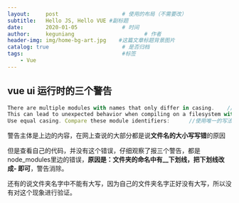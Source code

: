```yaml
---
layout:     post                    # 使用的布局（不需要改）
subtitle:   Hello JS, Hello VUE #副标题
date:       2020-01-05              # 时间
author:     keguniang                      # 作者
header-img: img/home-bg-art.jpg    #这篇文章标题背景图片
catalog: true                       # 是否归档
tags:                               #标签
    - Vue
---
```


## vue ui 运行时的三个警告

```js
There are multiple modules with names that only differ in casing.    //有多个模块同名仅大小写不同
This can lead to unexpected behavior when compiling on a filesystem with other case-semantic.     //这可能导致在一些文件系统中产生不是预期的行为
Use equal casing. Compare these module identifiers:      //使用唯一的写法,对比下面这些模块的标识符：
```

警告主体是上边的内容，在网上查说的大部分都是说**文件名的大小写写错**的原因

但是查看自己的代码，并没有这个错误，仔细观察了报三个警告，都是node_modules里边的错误，**原因是：文件夹的命名中有__下划线，把下划线改成- 即可**，警告消除。

还有的说文件夹名字中不能有大写，因为自己的文件夹名字正好没有大写，所以没有对这个现象进行验证。
